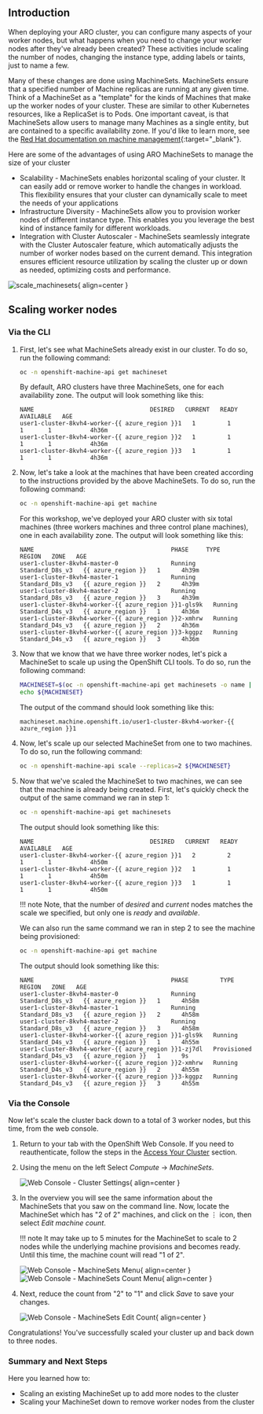## Introduction

When deploying your ARO cluster, you can configure many aspects of your worker nodes, but what happens when you need to change your worker nodes after they've already been created? These activities include scaling the number of nodes, changing the instance type, adding labels or taints, just to name a few.

Many of these changes are done using MachineSets. MachineSets ensure that a specified number of Machine replicas are running at any given time. Think of a MachineSet as a "template" for the kinds of Machines that make up the worker nodes of your cluster. These are similar to other Kubernetes resources, like a ReplicaSet is to Pods. One important caveat, is that MachineSets allow users to manage many Machines as a single entity, but are contained to a specific availability zone. If you'd like to learn more, see the [Red Hat documentation on machine management](https://docs.openshift.com/container-platform/latest/machine_management/index.html){:target="_blank"}.

Here are some of the advantages of using ARO MachineSets to manage the size of your cluster

* Scalability - MachineSets enables horizontal scaling of your cluster. It can easily add or remove worker to handle the changes in workload. This flexibility ensures that your cluster can dynamically scale to meet the needs of your applications
* Infrastructure Diversity - MachineSets allow you to provision worker nodes of different instance type. This enables you you leverage the best kind of instance family for different workloads.
* Integration with Cluster Autoscaler - MachineSets seamlessly integrate with the Cluster Autoscaler feature, which automatically adjusts the number of worker nodes based on the current demand. This integration ensures efficient resource utilization by scaling the cluster up or down as needed, optimizing costs and performance.

![scale_machinesets](../../assets/images/scale_machinesets.png){ align=center }

## Scaling worker nodes
### Via the CLI

1. First, let's see what MachineSets already exist in our cluster. To do so, run the following command:

    ```bash
    oc -n openshift-machine-api get machineset
    ```

    By default, ARO clusters have three MachineSets, one for each availability zone. The output will look something like this:

    ```{.text .no-copy}
    NAME                                 DESIRED   CURRENT   READY   AVAILABLE   AGE
    user1-cluster-8kvh4-worker-{{ azure_region }}1   1         1         1       1           4h36m
    user1-cluster-8kvh4-worker-{{ azure_region }}2   1         1         1       1           4h36m
    user1-cluster-8kvh4-worker-{{ azure_region }}3   1         1         1       1           4h36m
    ```

2. Now, let's take a look at the machines that have been created according to the instructions provided by the above MachineSets. To do so, run the following command:

    ```bash
    oc -n openshift-machine-api get machine
    ```

    For this workshop, we've deployed your ARO cluster with six total machines (three workers machines and three control plane machines), one in each availability zone. The output will look something like this:

    ```{.text .no-copy}
    NAME                                       PHASE     TYPE              REGION   ZONE   AGE
    user1-cluster-8kvh4-master-0               Running   Standard_D8s_v3   {{ azure_region }}   1      4h39m
    user1-cluster-8kvh4-master-1               Running   Standard_D8s_v3   {{ azure_region }}   2      4h39m
    user1-cluster-8kvh4-master-2               Running   Standard_D8s_v3   {{ azure_region }}   3      4h39m
    user1-cluster-8kvh4-worker-{{ azure_region }}1-gls9k   Running   Standard_D4s_v3   {{ azure_region }}   1      4h36m
    user1-cluster-8kvh4-worker-{{ azure_region }}2-xmhrw   Running   Standard_D4s_v3   {{ azure_region }}   2      4h36m
    user1-cluster-8kvh4-worker-{{ azure_region }}3-kggpz   Running   Standard_D4s_v3   {{ azure_region }}   3      4h36m
    ```

3. Now that we know that we have three worker nodes, let's pick a MachineSet to scale up using the OpenShift CLI tools. To do so, run the following command:

    ```bash
    MACHINESET=$(oc -n openshift-machine-api get machinesets -o name | head -1)
    echo ${MACHINESET}
    ```

    The output of the command should look something like this:

    ```{.text .no-copy}
    machineset.machine.openshift.io/user1-cluster-8kvh4-worker-{{ azure_region }}1
    ```

4. Now, let's scale up our selected MachineSet from one to two machines. To do so, run the following command:

    ```bash
    oc -n openshift-machine-api scale --replicas=2 ${MACHINESET}
    ```

5. Now that we've scaled the MachineSet to two machines, we can see that the machine is already being created. First, let's quickly check the output of the same command we ran in step 1:

    ```bash
    oc -n openshift-machine-api get machinesets
    ```

    The output should look something like this:

    ```{.text .no-copy}
    NAME                                 DESIRED   CURRENT   READY   AVAILABLE   AGE
    user1-cluster-8kvh4-worker-{{ azure_region }}1   2         2         1       1           4h50m
    user1-cluster-8kvh4-worker-{{ azure_region }}2   1         1         1       1           4h50m
    user1-cluster-8kvh4-worker-{{ azure_region }}3   1         1         1       1           4h50m
    ```

    !!! note
        Note, that the number of *desired* and *current* nodes matches the scale we specified, but only one is *ready* and *available*.

    We can also run the same command we ran in step 2 to see the machine being provisioned:

    ```bash
    oc -n openshift-machine-api get machine
    ```

    The output should look something like this:

    ```{.text .no-copy}
    NAME                                       PHASE         TYPE              REGION   ZONE   AGE
    user1-cluster-8kvh4-master-0               Running       Standard_D8s_v3   {{ azure_region }}   1      4h58m
    user1-cluster-8kvh4-master-1               Running       Standard_D8s_v3   {{ azure_region }}   2      4h58m
    user1-cluster-8kvh4-master-2               Running       Standard_D8s_v3   {{ azure_region }}   3      4h58m
    user1-cluster-8kvh4-worker-{{ azure_region }}1-gls9k   Running       Standard_D4s_v3   {{ azure_region }}   1      4h55m
    user1-cluster-8kvh4-worker-{{ azure_region }}1-zj7dl   Provisioned   Standard_D4s_v3   {{ azure_region }}   1      9s
    user1-cluster-8kvh4-worker-{{ azure_region }}2-xmhrw   Running       Standard_D4s_v3   {{ azure_region }}   2      4h55m
    user1-cluster-8kvh4-worker-{{ azure_region }}3-kggpz   Running       Standard_D4s_v3   {{ azure_region }}   3      4h55m
    ```

### Via the Console

Now let's scale the cluster back down to a total of 3 worker nodes, but this time, from the web console.

1. Return to your tab with the OpenShift Web Console. If you need to reauthenticate, follow the steps in the [Access Your Cluster](../setup/3-access-cluster/) section.

1. Using the menu on the left Select *Compute* -> *MachineSets*.

    ![Web Console - Cluster Settings](/assets/images/web-console-machineset-sidebar.png){ align=center }

1. In the overview you will see the same information about the MachineSets that you saw on the command line. Now, locate the MachineSet which has "2 of 2" machines, and click on the ⋮ icon, then select *Edit machine count*.

    !!! note
        It may take up to 5 minutes for the MachineSet to scale to 2 nodes 
        while the underlying machine provisions and becomes ready.  Until this time, 
        the machine count will read "1 of 2".

    ![Web Console - MachineSets Menu](/assets/images/web-console-machinesets-three-dots.png){ align=center }
    ![Web Console - MachineSets Count Menu](/assets/images/web-console-machinesets-edit-count-menu.png){ align=center }

1. Next, reduce the count from "2" to "1" and click *Save* to save your changes.

    ![Web Console - MachineSets Edit Count](/assets/images/web-console-machinesets-edit-count.png){ align=center }

Congratulations! You've successfully scaled your cluster up and back down to three nodes.

### Summary and Next Steps

Here you learned how to:

* Scaling an existing MachineSet up to add more nodes to the cluster
* Scaling your MachineSet down to remove worker nodes from the cluster 
